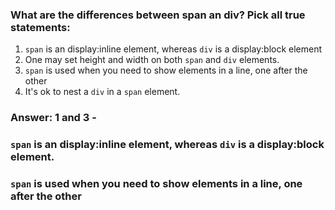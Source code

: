 ### What are the differences between span an div?  Pick all true statements:

1. `span` is an display:inline element, whereas `div` is a display:block element
2. One may set height and width on both `span` and `div` elements.
3. `span` is used when you need to show elements in a line, one after the other
4. It's ok to nest a `div` in a `span` element.


### Answer: 1 and 3 - 
###         `span` is an display:inline element, whereas `div` is a display:block element.
###         `span` is used when you need to show elements in a line, one after the other

